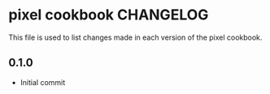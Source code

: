 pixel cookbook CHANGELOG
====================

This file is used to list changes made in each version of the pixel cookbook.

0.1.0
-----

- Initial commit
